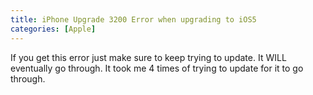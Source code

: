 ```yaml
---
title: iPhone Upgrade 3200 Error when upgrading to iOS5
categories: [Apple]
---
```



If you get this error just make sure to keep trying to update. It WILL eventually go through. It took me 4 times of trying to update for it to go through.